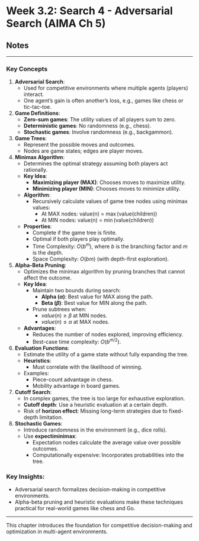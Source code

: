 # Week 3.2: Search 4 - Adversarial Search (AIMA Ch 5)
## Notes
---
### **Key Concepts**

1. **Adversarial Search**:
    - Used for competitive environments where multiple agents (players) interact.
    - One agent’s gain is often another’s loss, e.g., games like chess or tic-tac-toe.
2. **Game Definitions**:
    - **Zero-sum games**: The utility values of all players sum to zero.
    - **Deterministic games**: No randomness (e.g., chess).
    - **Stochastic games**: Involve randomness (e.g., backgammon).
3. **Game Trees**:
    - Represent the possible moves and outcomes.
    - Nodes are game states; edges are player moves.
4. **Minimax Algorithm**:
    - Determines the optimal strategy assuming both players act rationally.
    - **Key Idea**:
        - **Maximizing player (MAX)**: Chooses moves to maximize utility.
        - **Minimizing player (MIN)**: Chooses moves to minimize utility.
    - **Algorithm**:
        - Recursively calculate values of game tree nodes using minimax values:
            - At MAX nodes: value(n) = $\max(\text{value}(\text{children}))$
            - At MIN nodes: value(n) = $\min(\text{value}(\text{children}))$
    - **Properties**:
        - Complete if the game tree is finite.
        - Optimal if both players play optimally.
        - Time Complexity: $O(b^m)$, where $b$ is the branching factor and $m$ is the depth.
        - Space Complexity: $O(bm)$ (with depth-first exploration).
5. **Alpha-Beta Pruning**:
    - Optimizes the minimax algorithm by pruning branches that cannot affect the outcome.
    - **Key Idea**:
        - Maintain two bounds during search:
            - **Alpha ($\alpha$)**: Best value for MAX along the path.
            - **Beta ($\beta$)**: Best value for MIN along the path.
        - Prune subtrees when:
            - $value(n) \geq \beta$ at MIN nodes.
            - $value(n) \leq \alpha$ at MAX nodes.
    - **Advantages**:
        - Reduces the number of nodes explored, improving efficiency.
        - Best-case time complexity: $O(b^{m/2})$.
6. **Evaluation Functions**:
    - Estimate the utility of a game state without fully expanding the tree.
    - **Heuristics**:
        - Must correlate with the likelihood of winning.
    - Examples:
        - Piece-count advantage in chess.
        - Mobility advantage in board games.
7. **Cutoff Search**:
    - In complex games, the tree is too large for exhaustive exploration.
    - **Cutoff depth**: Use a heuristic evaluation at a certain depth.
    - Risk of **horizon effect**: Missing long-term strategies due to fixed-depth limitation.
8. **Stochastic Games**:
    - Introduce randomness in the environment (e.g., dice rolls).
    - Use **expectiminimax**:
        - Expectation nodes calculate the average value over possible outcomes.
        - Computationally expensive: Incorporates probabilities into the tree.

### **Key Insights**:

- Adversarial search formalizes decision-making in competitive environments.
- Alpha-beta pruning and heuristic evaluations make these techniques practical for real-world games like chess and Go.

---

This chapter introduces the foundation for competitive decision-making and optimization in multi-agent environments.
